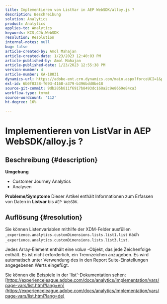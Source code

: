 ```yaml
---
title: Implementieren von ListVar in AEP WebSDK/alloy.js ?
description: Beschreibung
solution: Analytics
product: Analytics
applies-to: Analytics
keywords: KCS,CJA,WebSDK
resolution: Resolution
internal-notes: null
bug: false
article-created-by: Amol Mahajan
article-created-date: 1/23/2023 12:40:03 PM
article-published-by: Amol Mahajan
article-published-date: 1/23/2023 12:55:38 PM
version-number: 4
article-number: KA-18031
dynamics-url: https://adobe-ent.crm.dynamics.com/main.aspx?forceUCI=1&pagetype=entityrecord&etn=knowledgearticle&id=ea81f808-1b9b-ed11-aad1-6045bd006239
exl-id: 6b0f0338-f693-4168-a379-b396bdd0be18
source-git-commit: 9db285b811f6917b8493dc168a2c9e8669e84ca3
workflow-type: tm+mt
source-wordcount: '112'
ht-degree: 16%

---
```


# Implementieren von ListVar in AEP WebSDK/alloy.js ?

## Beschreibung {#description}

<b>Umgebung</b>
- Customer Journey Analytics
- Analysen



<b>Probleme/Symptome</b>
Dieser Artikel enthält Informationen zum Erfassen von Daten in <b>Listvar </b>bis `AEP WebSDK`.


## Auflösung {#resolution}

Sie können Listenvariablen mithilfe der XDM-Felder ausfüllen<br>
`_experience.analytics.customDimensions.lists.list1.list` nach `_experience.analytics.customDimensions.lists.list3.list`.

Jedes Array-Element enthält eine *value* -Objekt, das jede Zeichenfolge enthält. Es ist nicht erforderlich, ein Trennzeichen anzugeben. Es wird automatisch unter Verwendung des in den Report Suite-Einstellungen angegebenen Werts eingefügt.

Sie können die Beispiele in der &#39;list&#39;-Dokumentation sehen: [https://experienceleague.adobe.com/docs/analytics/implementation/vars/page-vars/list.html?lang=en](https://experienceleague.adobe.com/docs/analytics/implementation/vars/page-vars/list.html?lang=de)
